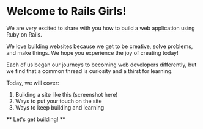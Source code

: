 # Welcome to Rails Girls!

We are very excited to share with you how to build a web application using Ruby on Rails.

We love building websites because we get to be creative, solve problems, and make things.  We hope you experience the joy of creating today!

Each of us began our journeys to becoming web developers differently, but we find that a common thread is curiosity and a thirst for learning.

Today, we will cover:

1. Building a site like this (screenshot here)
2. Ways to put your touch on the site
3. Ways to keep building and learning

** Let's get building! **

